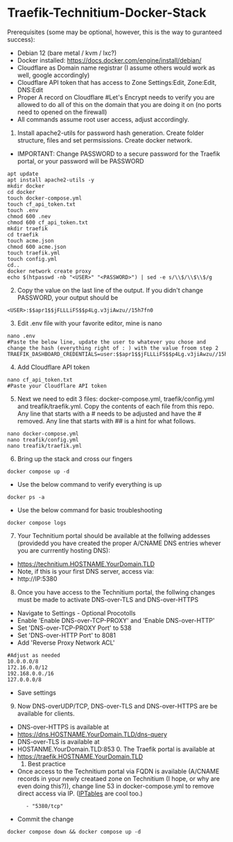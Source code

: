 # Traefik-Technitium-Docker-Stack
Prerequisites (some may be optional, however, this is the way to guranteed success):
- Debian 12 (bare metal / kvm / lxc?)
- Docker installed: https://docs.docker.com/engine/install/debian/
- Cloudflare as Domain name registrar (I assume others would work as well, google accordingly)
- Cloudflare API token that has access to Zone Settings:Edit, Zone:Edit, DNS:Edit
- Proper A record on Cloudflare #Let's Encrypt needs to verify you are allowed to do all of this on the domain that you are doing it on (no ports need to opened on the firewall)
- All commands assume root user access, adjust accordingly.
1. Install apache2-utils for password hash generation. Create folder structure, files and set permsissions. Create docker network.
- IMPORTANT: Change PASSWORD to a secure password for the Traefik portal, or your password will be PASSWORD
```
apt update
apt install apache2-utils -y
mkdir docker
cd docker
touch docker-compose.yml
touch cf_api_token.txt
touch .env
chmod 600 .nev
chmod 600 cf_api_token.txt
mkdir traefik
cd traefik
touch acme.json
chmod 600 acme.json
touch traefik.yml
touch config.yml
cd..
docker network create proxy
echo $(htpasswd -nb "<USER>" "<PASSWORD>") | sed -e s/\\$/\\$\\$/g
```
2. Copy the value on the last line of the output. If you didn't change PASSWORD, your output should be
```
<USER>:$$apr1$$jFLLLiFS$$p4Lg.v3jiAwzu//15h7fn0
```
3. Edit .env file with your favorite editor, mine is nano
```
nano .env
#Paste the below line, update the user to whatever you chose and change the hash (everything right of : ) with the value froom step 2
TRAEFIK_DASHBOARD_CREDENTIALS=user:$$apr1$$jFLLLiFS$$p4Lg.v3jiAwzu//15h7fn0
```
4. Add Cloudflare API token
```
nano cf_api_token.txt
#Paste your Cloudflare API token
```
5. Next we need to edit 3 files: docker-compose.yml, traefik/config.yml and treafik/traefik.yml. Copy the contents of each file from this repo. Any line that starts with a # needs to be adjusted and have the # removed. Any line that starts with ## is a hint for what follows.
```
nano docker-compose.yml
nano treafik/config.yml
nano treafik/traefik.yml
``` 
6. Bring up the stack and cross our fingers
```
docker compose up -d
```
- Use the below command to verify everything is up
```
docker ps -a
```
- Use the below command for basic troubleshooting
 ```
docker compose logs
```
7. Your Technitium portal should be available at the follwing addesses (providedd you have created the proper A/CNAME DNS entries whever you are currrently hosting DNS):
- https://technitium.HOSTNAME.YourDomain.TLD
- Note, if this is your first DNS server, access via:
- http://IP:5380
8. Once you have access to the Technitium portal, the follwing changes must be made to activate DNS-over-TLS and DNS-over-HTTPS
- Navigate to Settings - Optional Procotolls
- Enable 'Enable DNS-over-TCP-PROXY' and 'Enable DNS-over-HTTP'
- Set 'DNS-over-TCP-PROXY Port' to 538
- Set 'DNS-over-HTTP Port' to 8081
- Add 'Reverse Proxy Network ACL'
```
#Adjust as needed
10.0.0.0/8
172.16.0.0/12
192.168.0.0./16
127.0.0.0/8
```
- Save settings
9. Now DNS-overUDP/TCP, DNS-over-TLS and DNS-over-HTTPS are be available for clients.
- DNS-over-HTTPS is available at
- https://dns.HOSTNAME.YourDomain.TLD/dns-query
- DNS-over-TLS is available at
- HOSTANME.YourDomain.TLD:853
  0. The Traefik portal is available at
- https://traefik.HOSTNAME.YourDomain.TLD
  1. Best practice
- Once access to the Technitium portal via FQDN is available (A/CNAME records in your newly creataed zone on Technitium (I hope, or why are even doing this?)), change line 53 in docker-compose.yml to remove direct access via IP. (<a href=https://github.com/FrankFixedIT/IPTalbesSetupDebian>IPTables</a> are cool too.)
```
      - "5380/tcp"
``` 
- Commit the change
```
docker compose down && docker compose up -d
``` 
